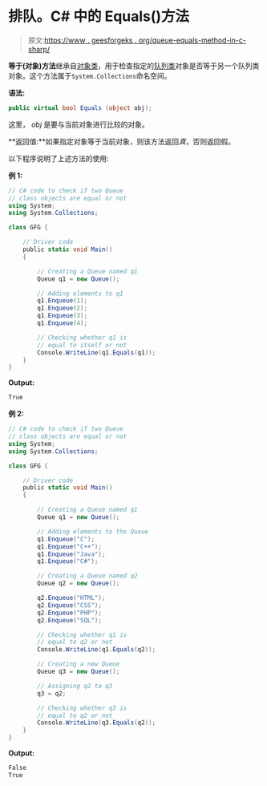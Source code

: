 # 排队。C# 中的 Equals()方法

> 原文:[https://www . geesforgeks . org/queue-equals-method-in-c-sharp/](https://www.geeksforgeeks.org/queue-equals-method-in-c-sharp/)

**等于(对象)方法**继承自[对象类](https://www.geeksforgeeks.org/c-sharp-object-class/)，用于检查指定的[队列类](https://www.geeksforgeeks.org/c-sharp-queue-class/)对象是否等于另一个队列类对象。这个方法属于`System.Collections`命名空间。

**语法:**

```cs
public virtual bool Equals (object obj);
```

这里， *obj* 是要与当前对象进行比较的对象。

**返回值:**如果指定对象等于当前对象，则该方法返回*真*，否则返回假。

以下程序说明了上述方法的使用:

**例 1:**

```cs
// C# code to check if two Queue
// class objects are equal or not
using System;
using System.Collections;

class GFG {

    // Driver code
    public static void Main()
    {

        // Creating a Queue named q1
        Queue q1 = new Queue();

        // Adding elements to q1
        q1.Enqueue(1);
        q1.Enqueue(2);
        q1.Enqueue(3);
        q1.Enqueue(4);

        // Checking whether q1 is
        // equal to itself or not
        Console.WriteLine(q1.Equals(q1));
    }
}
```

**Output:**

```cs
True

```

**例 2:**

```cs
// C# code to check if two Queue
// class objects are equal or not
using System;
using System.Collections;

class GFG {

    // Driver code
    public static void Main()
    {

        // Creating a Queue named q1
        Queue q1 = new Queue();

        // Adding elements to the Queue
        q1.Enqueue("C");
        q1.Enqueue("C++");
        q1.Enqueue("Java");
        q1.Enqueue("C#");

        // Creating a Queue named q2
        Queue q2 = new Queue();

        q2.Enqueue("HTML");
        q2.Enqueue("CSS");
        q2.Enqueue("PHP");
        q2.Enqueue("SQL");

        // Checking whether q1 is
        // equal to q2 or not
        Console.WriteLine(q1.Equals(q2));

        // Creating a new Queue
        Queue q3 = new Queue();

        // Assigning q2 to q3
        q3 = q2;

        // Checking whether q3 is
        // equal to q2 or not
        Console.WriteLine(q3.Equals(q2));
    }
}
```

**Output:**

```cs
False
True

```